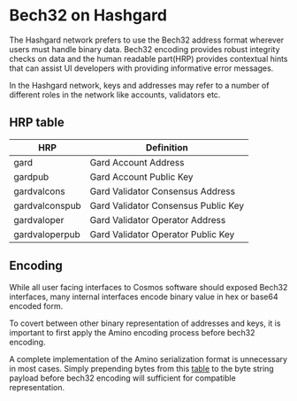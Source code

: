 # Bech32 on Hashgard

The Hashgard network prefers to use the Bech32 address format wherever users must handle binary data. Bech32 encoding provides robust integrity checks on data and the human readable part(HRP) provides contextual hints that can assist UI developers with providing informative error messages.

In the Hashgard network, keys and addresses may refer to a number of different roles in the network like accounts, validators etc.

## HRP table

| HRP               | Definition                            |
|-------------------|---------------------------------------|
| gard            | Gard Account Address                |
| gardpub         | Gard Account Public Key             |
| gardvalcons     | Gard Validator Consensus Address    |
| gardvalconspub  | Gard Validator Consensus Public Key |
| gardvaloper     | Gard Validator Operator Address     |
| gardvaloperpub  | Gard Validator Operator Public Key  |

## Encoding

While all user facing interfaces to Cosmos software should exposed Bech32 interfaces, many internal interfaces encode binary value in hex or base64 encoded form.

To covert between other binary representation of addresses and keys, it is important to first apply the Amino encoding process before bech32 encoding.

A complete implementation of the Amino serialization format is unnecessary in most cases. Simply prepending bytes from this [table](https://github.com/tendermint/tendermint/blob/master/docs/spec/blockchain/encoding.md#public-key-cryptography) to the byte string payload before bech32 encoding will sufficient for compatible representation.

